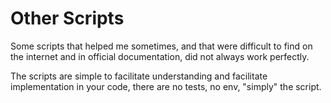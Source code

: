 # Other Scripts

Some scripts that helped me sometimes, and that were difficult to find on the internet and in official documentation, did not always work perfectly.


The scripts are simple to facilitate understanding and facilitate implementation in your code, there are no tests, no env, "simply" the script.